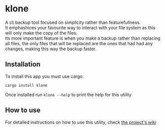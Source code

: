 # klone
A cli backup tool focused on simplicity rather than featurefullness.  
It emphashices your favourite way to interact with your file system as this will only make the copy of the files.  
Its more important feature is when you make a backup rather than replacing all files, the only files that will be replaced are the ones that had had any changes, making this way the backup faster.
## Installation  
To install this app you must use cargo:  
```
cargo install klone
```  
Once installed run `klone --help` to print the help for this utility
## How to use
For detailed instructions on how to use this utility, check [the project's wiki](https://github.com/kinire98/klone/wiki)
